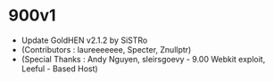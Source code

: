 # 900v1

- Update GoldHEN v2.1.2 by SiSTRo
- (Contributors : laureeeeeee, Specter, Znullptr) 
- (Special Thanks : Andy Nguyen, sleirsgoevy - 9.00 Webkit exploit, Leeful - Based Host)
